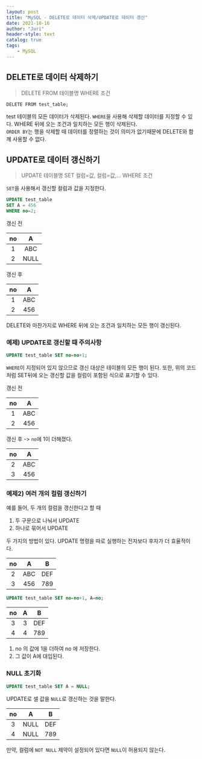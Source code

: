 ```yaml
---
layout: post
title: "MySQL - DELETE로 데이터 삭제/UPDATE로 데이터 갱신"
date: 2021-10-16
author: "Juri"
header-style: text
catalog: true
tags:
    - MySQL
---
```


## DELETE로 데이터 삭제하기

> DELETE FROM 테이블명 WHERE 조건

```
DELETE FROM test_table;
```
test 테이블의 모든 데이터가 삭제된다. `WHERE`을 사용해 삭제할 데이터를 지정할 수 있다. WHERE 뒤에 오는 조건과 일치하는 모든 행이 삭제된다.<br>
`ORDER BY`는 행을 삭제할 때 데이터를 정렬하는 것이 의미가 없기때문에 DELETE와 함께 사용할 수 없다.

## UPDATE로 데이터 갱신하기

> UPDATE 테이블명 SET 컬럼=값, 컬럼=값,... WHERE 조건

`SET`을 사용해서 갱신할 컬럼과 값을 지정한다. 

```sql
UPDATE test_table 
SET A = 456
WHERE no=2;
```
갱신 전

|no|A|
|:--:|:--:|
|1|ABC|
|2|NULL|

갱신 후

|no|A|
|:--:|:--:|
|1|ABC|
|2|456|

DELETE와 마찬가지로 WHERE 뒤에 오는 조건과 일치하는 모든 행이 갱신된다.

### 예제) UPDATE로 갱신할 때 주의사항

```sql
UPDATE test_table SET no=no+1;
```

`WHERE`이 지정되어 있지 않으므로 갱신 대상은 테이블의 모든 행이 된다. 또한, 위의 코드처럼 SET뒤에 오는 갱신할 값을 컬럼이 포함된 식으로 표기할 수 있다. 

갱신 전

|no|A|
|:--:|:--:|
|1|ABC|
|2|456|

갱신 후
-> `no`에  1이 더해졌다.

|no|A|
|:--:|:--:|
|2|ABC|
|3|456|

### 예제2) 여러 개의 컬럼 갱신하기

예를 들어, 두 개의 컬럼을 갱신한다고 할 때



1) 두 구문으로 나눠서 UPDATE<br>
2) 하나로 묶어서 UPDATE



두 가지의 방법이 있다. UPDATE 명령을 따로 실행하는 전자보다 후자가 더 효율적이다. 

|no|A|B|
|:--:|:--:|:--:|
|2|ABC|DEF|
|3|456|789|

```sql
UPDATE test_table SET no=no+1, A=no;
```

|no|A|B|
|:--:|:--:|:--:|
|3|3|DEF|
|4|4|789|

1. no 의 값에 1을 더하여 no 에 저장한다.
2. 그 값이 A에 대입된다.

### NULL 초기화
```sql
UPDATE test_table SET A = NULL;
```
UPDATE로 셀 값을 `NULL`로 갱신하는 것을 말한다.

|no|A|B|
|:--:|:--:|:--:|
|3|NULL|DEF|
|4|NULL|789|

만약, 컬럼에 `NOT NULL` 제약이 설정되어 있다면 `NULL`이 허용되지 않는다. 